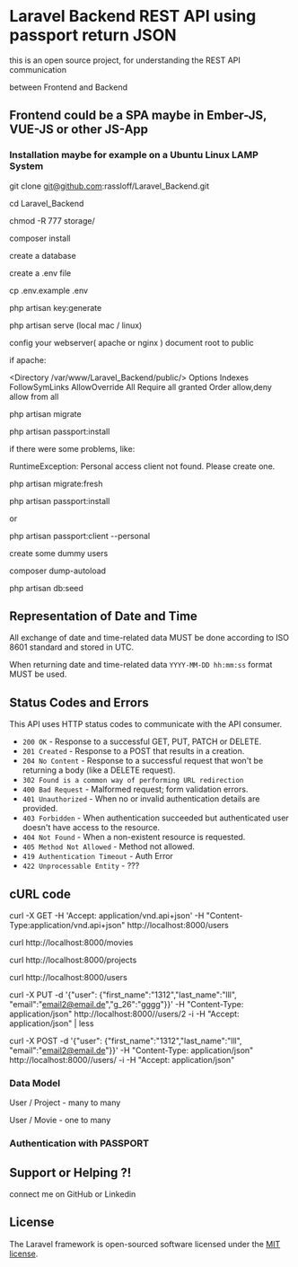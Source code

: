 <br>

# Laravel Backend REST API using passport return JSON

this is an open source project, for understanding the REST API communication

between Frontend and Backend



## Frontend could be a SPA maybe in Ember-JS, VUE-JS or other JS-App



### Installation maybe for example on a Ubuntu Linux LAMP System

git clone git@github.com:rassloff/Laravel_Backend.git

cd Laravel_Backend

chmod -R 777 storage/

composer install

create a database

create a .env file

cp .env.example .env

php artisan key:generate


php artisan serve (local mac / linux)

config your webserver( apache or nginx ) document root to public

if apache:

<Directory /var/www/Laravel_Backend/public/>
                Options Indexes FollowSymLinks
                AllowOverride All
                Require all granted
                Order allow,deny
                allow from all
</Directory>

php artisan migrate

php artisan passport:install


if there were some problems, like:

RuntimeException: Personal access client not found. Please create one.

php artisan migrate:fresh

php artisan passport:install

or

php artisan passport:client --personal

create some dummy users

composer dump-autoload

php artisan db:seed


## Representation of Date and Time

All exchange of date and time-related data MUST be done according to ISO 8601 standard and stored in UTC.

When returning date and time-related data `YYYY-MM-DD hh:mm:ss` format MUST be used.

## Status Codes and Errors

This API uses HTTP status codes to communicate with the API consumer.

+ `200 OK` - Response to a successful GET, PUT, PATCH or DELETE.
+ `201 Created` - Response to a POST that results in a creation.
+ `204 No Content` - Response to a successful request that won't be returning a body (like a DELETE request).
+ `302 Found is a common way of performing URL redirection` 
+ `400 Bad Request` - Malformed request; form validation errors.
+ `401 Unauthorized` - When no or invalid authentication details are provided.
+ `403 Forbidden` - When authentication succeeded but authenticated user doesn't have access to the resource.
+ `404 Not Found` - When a non-existent resource is requested.
+ `405 Method Not Allowed` - Method not allowed.
+ `419 Authentication Timeout` - Auth Error
+ `422 Unprocessable Entity` - ???

## cURL code

curl -X GET -H 'Accept: application/vnd.api+json' -H "Content-Type:application/vnd.api+json"   http://localhost:8000/users

curl http://localhost:8000/movies

curl http://localhost:8000/projects

curl http://localhost:8000/users


curl -X PUT -d '{"user": {"first_name":"1312","last_name":"lll", "email":"email2@email.de","g_26":"gggg"}}' -H "Content-Type: application/json" http://localhost:8000//users/2 -i -H "Accept: application/json" | less

curl -X POST -d '{"user": {"first_name":"1312","last_name":"lll", "email":"email2@email.de"}}' -H "Content-Type: application/json" http://localhost:8000//users/ -i -H "Accept: application/json" 

### Data Model

User / Project - many to many

User / Movie - one to many



### Authentication with PASSPORT

## Support or Helping ?!

connect me on GitHub or Linkedin

## License

The Laravel framework is open-sourced software licensed under the [MIT license](https://opensource.org/licenses/MIT).
